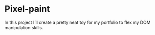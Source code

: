# Pixel-paint

In this project I’ll create a pretty neat toy for my portfolio to flex my DOM manipulation skills.
